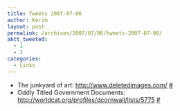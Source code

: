 ```yaml
---
title: Tweets 2007-07-06
author: Kerim
layout: post
permalink: /archives/2007/07/06/tweets-2007-07-06/
aktt_tweeted:
  - 1
  - 1
categories:
  - Links
---
```

  * The junkyard of art: <a href="http://www.deletedimages.com/" onclick="_gaq.push(['_trackEvent', 'outbound-article', 'http://www.deletedimages.com/', 'http://www.deletedimages.com/']);"  rel="nofollow">http://www.deletedimages.com/</a> <a href="http://twitter.com/kerim/statuses/136602212" onclick="_gaq.push(['_trackEvent', 'outbound-article', 'http://twitter.com/kerim/statuses/136602212', '#']);" >#</a>
  * Oddly Titled Government Documents: <a href="http://worldcat.org/profiles/dcornwall/lists/5775" onclick="_gaq.push(['_trackEvent', 'outbound-article', 'http://worldcat.org/profiles/dcornwall/lists/5775', 'http://worldcat.org/profiles/dcornwall/lists/5775']);"  rel="nofollow">http://worldcat.org/profiles/dcornwall/lists/5775</a> <a href="http://twitter.com/kerim/statuses/137021882" onclick="_gaq.push(['_trackEvent', 'outbound-article', 'http://twitter.com/kerim/statuses/137021882', '#']);" >#</a>

